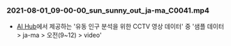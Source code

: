 


### 2021-08-01_09-00-00_sun_sunny_out_ja-ma_C0041.mp4
- [AI Hub](https://aihub.or.kr/)에서 제공하는 '유동 인구 분석을 위한 CCTV 영상 데이터' 중 '샘플 데이터 > ja-ma > 오전(9~12) > video'

